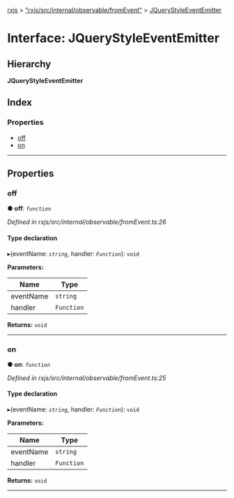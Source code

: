 [rxjs](../README.md) > ["rxjs/src/internal/observable/fromEvent"](../modules/_rxjs_src_internal_observable_fromevent_.md) > [JQueryStyleEventEmitter](../interfaces/_rxjs_src_internal_observable_fromevent_.jquerystyleeventemitter.md)

# Interface: JQueryStyleEventEmitter

## Hierarchy

**JQueryStyleEventEmitter**

## Index

### Properties

* [off](_rxjs_src_internal_observable_fromevent_.jquerystyleeventemitter.md#off)
* [on](_rxjs_src_internal_observable_fromevent_.jquerystyleeventemitter.md#on)

---

## Properties

<a id="off"></a>

###  off

**● off**: *`function`*

*Defined in rxjs/src/internal/observable/fromEvent.ts:26*

#### Type declaration
▸(eventName: *`string`*, handler: *`Function`*): `void`

**Parameters:**

| Name | Type |
| ------ | ------ |
| eventName | `string` |
| handler | `Function` |

**Returns:** `void`

___
<a id="on"></a>

###  on

**● on**: *`function`*

*Defined in rxjs/src/internal/observable/fromEvent.ts:25*

#### Type declaration
▸(eventName: *`string`*, handler: *`Function`*): `void`

**Parameters:**

| Name | Type |
| ------ | ------ |
| eventName | `string` |
| handler | `Function` |

**Returns:** `void`

___

